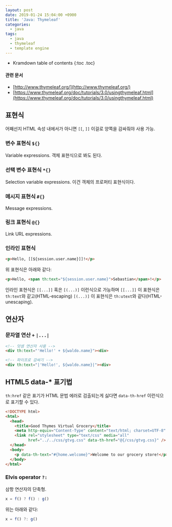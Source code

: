 ```yaml
---
layout: post
date: 2019-01-24 15:04:00 +0900
title: 'Java: Thymeleaf'
categories:
  - java
tags:
  - java
  - thymeleaf
  - template engine
---
```


* Kramdown table of contents
{:toc .toc}

#### 관련 문서

- [http://www.thymeleaf.org/](http://www.thymeleaf.org/)
- [https://www.thymeleaf.org/doc/tutorials/3.0/usingthymeleaf.html](https://www.thymeleaf.org/doc/tutorials/3.0/usingthymeleaf.html)

## 표현식

어째선지 HTML 속성 내에서가 아니면 `[[`, `]]` 이걸로 양쪽을 감싸줘야 사용 가능.

### 변수 표현식 `${}`

Variable expressions. 객체 표현식으로 봐도 된다.

### 선택 변수 표현식 `*{}`

Selection variable expressions. 이건 객체의 프로퍼티 표현식이다.

### 메시지 표현식 `#{}`

Message expressions.

### 링크 표현식 `@{}`

Link URL expressions.

### 인라인 표현식

```html
<p>Hello, [[${session.user.name}]]!</p>
```

위 표현식은 아래와 같다:

```html
<p>Hello, <span th:text="${session.user.name}">Sebastian</span>!</p>
```

인라인 표현식은 `[[...]]` 혹은 `[(...)]` 이런식으로 가능하며 `[[...]]` 이 표현식은 `th:text`와 같고(HTML-escaping) `[(...)]` 이 표현식은 `th:utext`와 같다(HTML-unescaping).

## 연산자

### 문자열 연산 `+` `|...|`

```html
<!-- 덧셈 연산자 사용 -->
<div th:text="'Hello!' + ${waldo.name}"><div>

<!-- 파이프로 감싸기 -->
<div th:text="|'Hello!', ${waldo.name}|"><div>
```

## HTML5 data-* 표기법

`th:href` 같은 표기가 HTML 문법 에러로 검출되는게 싫다면 `data-th-href` 이런식으로 표기할 수 있다.

```html
<!DOCTYPE html>
<html>
  <head>
    <title>Good Thymes Virtual Grocery</title>
    <meta http-equiv="Content-Type" content="text/html; charset=UTF-8" />
    <link rel="stylesheet" type="text/css" media="all"
          href="../../css/gtvg.css" data-th-href="@{/css/gtvg.css}" />
  </head>
  <body>
    <p data-th-text="#{home.welcome}">Welcome to our grocery store!</p>
  </body>
</html>
```

### Elvis operator `?:`

삼항 연산자의 단축형.

```js
x = f() ? f() : g()
```

위는 아래와 같다:

```js
x = f() ?: g()
```
